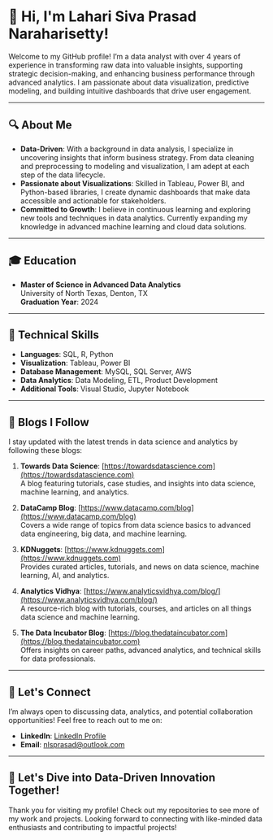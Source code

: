 # 👋 Hi, I'm Lahari Siva Prasad Naraharisetty!

Welcome to my GitHub profile! I’m a data analyst with over 4 years of experience in transforming raw data into valuable insights, supporting strategic decision-making, and enhancing business performance through advanced analytics. I am passionate about data visualization, predictive modeling, and building intuitive dashboards that drive user engagement.

---

## 🔍 About Me

- **Data-Driven**: With a background in data analysis, I specialize in uncovering insights that inform business strategy. From data cleaning and preprocessing to modeling and visualization, I am adept at each step of the data lifecycle.
- **Passionate about Visualizations**: Skilled in Tableau, Power BI, and Python-based libraries, I create dynamic dashboards that make data accessible and actionable for stakeholders.
- **Committed to Growth**: I believe in continuous learning and exploring new tools and techniques in data analytics. Currently expanding my knowledge in advanced machine learning and cloud data solutions.

---

## 🎓 Education

- **Master of Science in Advanced Data Analytics**  
  University of North Texas, Denton, TX  
  **Graduation Year**: 2024

---

## 🔧 Technical Skills

- **Languages**: SQL, R, Python
- **Visualization**: Tableau, Power BI
- **Database Management**: MySQL, SQL Server, AWS
- **Data Analytics**: Data Modeling, ETL, Product Development
- **Additional Tools**: Visual Studio, Jupyter Notebook

---

## 📖 Blogs I Follow

I stay updated with the latest trends in data science and analytics by following these blogs:

1. **Towards Data Science**: [https://towardsdatascience.com](https://towardsdatascience.com)  
   A blog featuring tutorials, case studies, and insights into data science, machine learning, and analytics.

2. **DataCamp Blog**: [https://www.datacamp.com/blog](https://www.datacamp.com/blog)  
   Covers a wide range of topics from data science basics to advanced data engineering, big data, and machine learning.

3. **KDNuggets**: [https://www.kdnuggets.com](https://www.kdnuggets.com)  
   Provides curated articles, tutorials, and news on data science, machine learning, AI, and analytics.

4. **Analytics Vidhya**: [https://www.analyticsvidhya.com/blog/](https://www.analyticsvidhya.com/blog/)  
   A resource-rich blog with tutorials, courses, and articles on all things data science and machine learning.

5. **The Data Incubator Blog**: [https://blog.thedataincubator.com](https://blog.thedataincubator.com)  
   Offers insights on career paths, advanced analytics, and technical skills for data professionals.

---

## 💬 Let's Connect

I’m always open to discussing data, analytics, and potential collaboration opportunities! Feel free to reach out to me on:

- **LinkedIn**: [LinkedIn Profile](https://www.linkedin.com/in/naraharisetty-lahari-siva-prasad-a369a2335)
- **Email**: nlsprasad@outlook.com

---

## 🚀 Let's Dive into Data-Driven Innovation Together!

Thank you for visiting my profile! Check out my repositories to see more of my work and projects. Looking forward to connecting with like-minded data enthusiasts and contributing to impactful projects!
